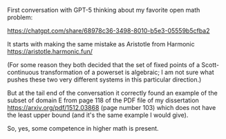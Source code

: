 First conversation with GPT-5 thinking about my favorite open math problem:

https://chatgpt.com/share/68978c36-3498-8010-b5e3-05559b5cfba2

It starts with making the same mistake as Aristotle from Harmonic https://aristotle.harmonic.fun/

(For some reason they both decided that the set of fixed points of a Scott-continuous transformation of a powerset is algebraic;
I am not sure what pushes these two very different systems in this particular direction.)

But at the tail end of the conversation it correctly found an example of the subset of domain E from
page 118 of the PDF file of my dissertation https://arxiv.org/pdf/1512.03868 (page number 103)
which does not have the least upper bound (and it's the same example I would give).

So, yes, some competence in higher math is present.
